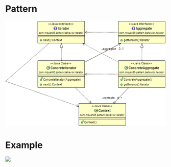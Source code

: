 # Pattern


![](../src/main/resources/com/mquan86/pattern/behavior/iterator/IteratorDiagram.png)
# Example


![](../src/main/resources/com/mquan86/pattern/behavior/iterator/example/IteratorDiagram.png)

